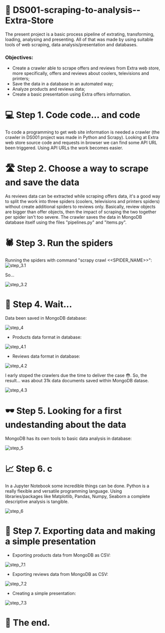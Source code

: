 # :tada: DS001-scraping-to-analysis--Extra-Store

The present project is a basic process pipeline of extrating, transforming, loading, analysing and presenting. All of that was made by using suitable tools of web scraping, data analysis/presentation and databases.

### Objectives:
- Create a crawler able to scrape offers and reviews from Extra web store, more specifically, offers and reviews about coolers, televisions and printers;
- Save the data in a database in an automated way;
- Analyze products and reviews data;
- Create a basic presentation using Extra offers information.


# :computer: Step 1. Code code... and code

To code a programming to get web site information is needed a crawler (the crawler in DS001 project was made in Python and Scrapy).
Looking at Extra web store source code and requests in browser we can find some API URL been triggered. Using API URLs the work becomes easier.

# :motorway: Step 2. Choose a way to scrape and save the data

As reviews data can be extracted while scraping offers data, it's a good way to split the work into three spiders (coolers, televisions and printers spiders) without create additional spiders to reviews only. Basically, review objects are bigger than offer objects, then the impact of scraping the two together per spider isn't too severe.
The crawler saves the data in MongoDB database itself using the files "pipelines.py" and "items.py".

# :spider: Step 3. Run the spiders

Running the spiders with command "scrapy crawl <<SPIDER_NAME>>":
![step_3.1](https://github.com/GabrielMotaBLima/DS001-scraping-to-analysis--Extra-Store/blob/main/images/step_1%20-%20open%20terminals%20and%20type%20scrapy%20crawl%20commands.png)

So...

![step_3.2](https://github.com/GabrielMotaBLima/DS001-scraping-to-analysis--Extra-Store/blob/main/images/step_2%20-%20execute%20the%20code%20and%20wait%20the%20scrape%20untill%20the%20end.png)

# :floppy_disk: Step 4. Wait...

Data been saved in MongoDB database:

![step_4](https://github.com/GabrielMotaBLima/DS001-scraping-to-analysis--Extra-Store/blob/main/images/step_5%20-%20products%20been%20saved.png)

- Products data format in database:

![step_4.1](https://github.com/GabrielMotaBLima/DS001-scraping-to-analysis--Extra-Store/blob/main/images/step_2.1%20-%20products%20format%20in%20database.png)

- Reviews data format in database:

![step_4.2](https://github.com/GabrielMotaBLima/DS001-scraping-to-analysis--Extra-Store/blob/main/images/step_2.2%20-%20reviews%20format%20in%20database.png)

I early stoped the crawlers due the time to deliver the case :flushed:. So, the result... was about 31k data documents saved within MongoDB datase.

![step_4.3](https://github.com/GabrielMotaBLima/DS001-scraping-to-analysis--Extra-Store/blob/main/images/step_7.1%20-%20MongoDB%20at%20final.png)

# :dark_sunglasses: Step 5. Looking for a first undestanding about the data

MongoDB has its own tools to basic data analysis in database:

![step_5](https://github.com/GabrielMotaBLima/DS001-scraping-to-analysis--Extra-Store/blob/main/images/step_7.2%20-%20MongoDB%20basic%20descriptive%20analysis.png)

# :chart_with_upwards_trend: Step 6. c

In a Jupyter Notebook some incredible things can be done. Python is a really flexible and versatile programming language. Using libraries/packages like Matplotlib, Pandas, Numpy, Seaborn a complete descriptive analysis is tangible.

![step_6](https://github.com/GabrielMotaBLima/DS001-scraping-to-analysis--Extra-Store/blob/main/images/step_10%20-%20Using%20jupyter%20to%20deeper%20analysis.png)

# :art: Step 7. Exporting data and making a simple presentation

- Exporting products data from MongoDB as CSV:

![step_7.1](https://github.com/GabrielMotaBLima/DS001-scraping-to-analysis--Extra-Store/blob/main/images/step_8.1%20-%20Exporting%20results%20to%20project%20folder.png)

- Exporting reviews data from MongoDB as CSV:

![step_7.2](https://github.com/GabrielMotaBLima/DS001-scraping-to-analysis--Extra-Store/blob/main/images/step_8.2%20-%20Exporting%20results%20to%20project%20folder.png)

- Creating a simple presentation:

![step_7.3](https://github.com/GabrielMotaBLima/DS001-scraping-to-analysis--Extra-Store/blob/main/images/step_9%20-%20joining%20products%20and%20review%20to%20presentation.png)

# :rocket: The end.
